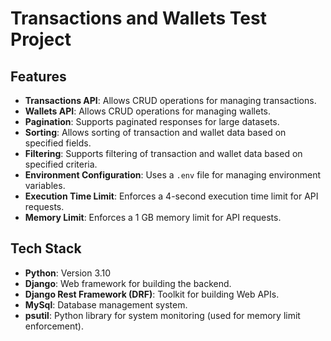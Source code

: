 # Transactions and Wallets Test Project
## Features

- **Transactions API**: Allows CRUD operations for managing transactions.
- **Wallets API**: Allows CRUD operations for managing wallets.
- **Pagination**: Supports paginated responses for large datasets.
- **Sorting**: Allows sorting of transaction and wallet data based on specified fields.
- **Filtering**: Supports filtering of transaction and wallet data based on specified criteria.
- **Environment Configuration**: Uses a `.env` file for managing environment variables.
- **Execution Time Limit**: Enforces a 4-second execution time limit for API requests.
- **Memory Limit**: Enforces a 1 GB memory limit for API requests.

## Tech Stack

- **Python**: Version 3.10
- **Django**: Web framework for building the backend.
- **Django Rest Framework (DRF)**: Toolkit for building Web APIs.
- **MySql**: Database management system.
- **psutil**: Python library for system monitoring (used for memory limit enforcement).
